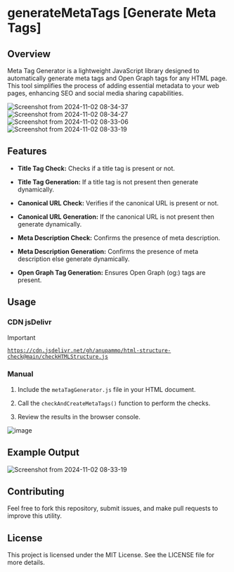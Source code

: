 # generateMetaTags [Generate Meta Tags] 
## Overview

Meta Tag Generator is a lightweight JavaScript library designed to automatically generate meta tags and Open Graph tags for any HTML page. This tool simplifies the process of adding essential metadata to your web pages, enhancing SEO and social media sharing capabilities.

![Screenshot from 2024-11-02 08-34-37](https://github.com/user-attachments/assets/e1c17375-06a4-4148-b1a5-ba548b3b8e62)
![Screenshot from 2024-11-02 08-34-27](https://github.com/user-attachments/assets/02e70e86-d864-4afd-98fb-539da1d9ce0a)
![Screenshot from 2024-11-02 08-33-06](https://github.com/user-attachments/assets/e0c3c113-11de-4331-9737-4f6c352cf2c3)
![Screenshot from 2024-11-02 08-33-19](https://github.com/user-attachments/assets/53bc9465-4549-48c3-bca2-3666012dd323) 



## Features 

- **Title Tag Check:** Checks if a title tag is present or not.

- **Title Tag Generation:** If a title tag is not present then generate dynamically.

- **Canonical URL Check:** Verifies if the canonical URL is present or not.

- **Canonical URL Generation:** If the canonical URL is not present then generate dynamically.

- **Meta Description Check:** Confirms the presence of meta description.

- **Meta Description Generation:** Confirms the presence of meta description else generate dynamically.

- **Open Graph Tag Generation:** Ensures Open Graph (og:) tags are present.

## Usage
### CDN jsDelivr
 
> [!IMPORTANT] 
> [`https://cdn.jsdelivr.net/gh/anupammo/html-structure-check@main/checkHTMLStructure.js`](https://cdn.jsdelivr.net/gh/anupammo/html-structure-check@main/checkHTMLStructure.js)


### Manual 

1. Include the `metaTagGenerator.js` file in your HTML document.

2. Call the `checkAndCreateMetaTags()` function to perform the checks.

3. Review the results in the browser console.

![image](https://github.com/user-attachments/assets/6a3dd282-850e-461e-aabe-41c611e74474)


## Example Output 

![Screenshot from 2024-11-02 08-33-19](https://github.com/user-attachments/assets/5ad74368-b9ce-4f88-af8f-2c30a05a68b0)

## Contributing
Feel free to fork this repository, submit issues, and make pull requests to improve this utility.

## License
This project is licensed under the MIT License. See the LICENSE file for more details.
